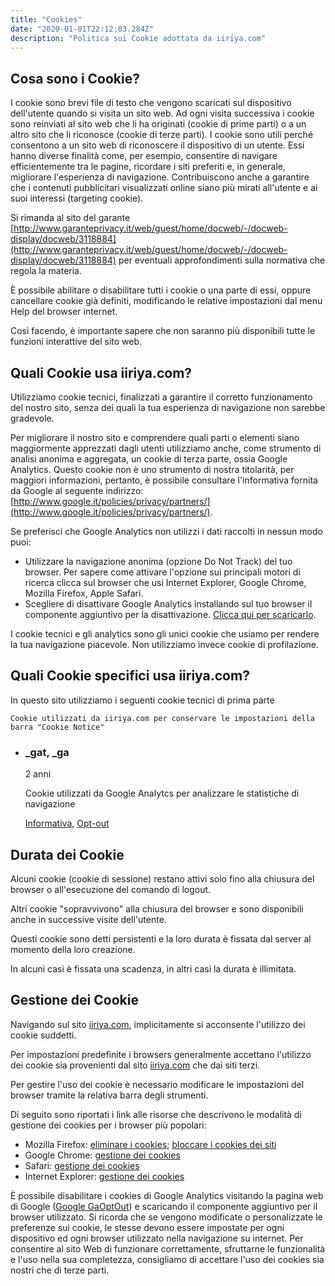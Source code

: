 ```yaml
---
title: "Cookies"
date: "2020-01-01T22:12:03.284Z"
description: "Politica sui Cookie adottata da iiriya.com"
---
```


## Cosa sono i Cookie?

I cookie sono brevi file di testo che vengono scaricati sul dispositivo dell'utente quando si visita un sito web. Ad ogni visita successiva i cookie sono reinviati al sito web che li ha originati (cookie di prime parti) o a un altro sito che li riconosce (cookie di terze parti). I cookie sono utili perché consentono a un sito web di riconoscere il dispositivo di un utente. Essi hanno diverse finalità come, per esempio, consentire di navigare efficientemente tra le pagine, ricordare i siti preferiti e, in generale, migliorare l'esperienza di navigazione. Contribuiscono anche a garantire che i contenuti pubblicitari visualizzati online siano più mirati all'utente e ai suoi interessi (targeting cookie).

Si rimanda al sito del garante [http://www.garanteprivacy.it/web/guest/home/docweb/-/docweb-display/docweb/3118884](http://www.garanteprivacy.it/web/guest/home/docweb/-/docweb-display/docweb/3118884) per eventuali approfondimenti sulla normativa che regola la materia.

È possibile abilitare o disabilitare tutti i cookie o una parte di essi, oppure cancellare cookie già definiti, modificando le relative impostazioni dal menu Help del browser internet.

Così facendo, è importante sapere che non saranno più disponibili tutte le funzioni interattive del sito web.

## Quali Cookie usa iiriya.com?

Utilizziamo cookie tecnici, finalizzati a garantire il corretto funzionamento del nostro sito, senza dei quali la tua esperienza di navigazione non sarebbe gradevole.

Per migliorare il nostro sito e comprendere quali parti o elementi siano maggiormente apprezzati dagli utenti utilizziamo anche, come strumento di analisi anonima e aggregata, un cookie di terza parte, ossia Google Analytics. Questo cookie non è uno strumento di nostra titolarità, per maggiori informazioni, pertanto, è possibile consultare l'informativa fornita da Google al seguente indirizzo: [http://www.google.it/policies/privacy/partners/](http://www.google.it/policies/privacy/partners/).

Se preferisci che Google Analytics non utilizzi i dati raccolti in nessun modo puoi:
-	Utilizzare la navigazione anonima (opzione Do Not Track) del tuo browser. Per sapere come attivare l'opzione sui principali motori di ricerca clicca sul browser che usi Internet Explorer, Google Chrome, Mozilla Firefox, Apple Safari.
-	Scegliere di disattivare Google Analytics installando sul tuo browser il componente aggiuntivo per la disattivazione. [Clicca qui per scaricarlo](https://tools.google.com/dlpage/gaoptout?hl=it).

I cookie tecnici e gli analytics sono gli unici cookie che usiamo per rendere la tua navigazione piacevole. Non utilizziamo invece cookie di profilazione.

## Quali Cookie specifici usa iiriya.com?

In questo sito utilizziamo i seguenti cookie tecnici di prima parte

	Cookie utilizzati da iiriya.com per conservare le impostazioni della barra "Cookie Notice"
-	### _gat, _ga
	
	2 anni
	
	Cookie utilizzati da Google Analytcs per analizzare le statistiche di navigazione
	
	[Informativa](http://www.google.it/intl/it/policies/privacy/), [Opt-out](http://www.google.it/intl/it/policies/privacy/)

## Durata dei Cookie

Alcuni cookie (cookie di sessione) restano attivi solo fino alla chiusura del browser o all'esecuzione del comando di logout.

Altri cookie "sopravvivono" alla chiusura del browser e sono disponibili anche in successive visite dell'utente.

Questi cookie sono detti persistenti e la loro durata è fissata dal server al momento della loro creazione.

In alcuni casi è fissata una scadenza, in altri casi la durata è illimitata.

## Gestione dei Cookie

Navigando sul sito [iiriya.com](https://iiriya.com), implicitamente si acconsente l'utilizzo dei cookie suddetti.

Per impostazioni predefinite i browsers generalmente accettano l'utilizzo dei cookie sia provenienti dal sito [iiriya.com](https://iiriya.com) che dai siti terzi.

Per gestire l'uso dei cookie è necessario modificare le impostazioni del browser tramite la relativa barra degli strumenti.

Di seguito sono riportati i link alle risorse che descrivono le modalità di gestione dei cookies per i browser più popolari:

-	Mozilla Firefox: [eliminare i cookies](https://support.mozilla.org/it/kb/Bloccare%20i%20cookie?esab=a&s=cookie&r=0&as=s); [bloccare i cookies dei siti](https://support.mozilla.org/it/kb/Bloccare%20i%20cookie?esab=a&s=cookie&r=0&as=s)
-	Google Chrome: [gestione dei cookies](https://support.google.com/chrome/answer/95647?hl=it)
-	Safari: [gestione dei cookies](https://support.apple.com/it-it/HT201265)
-	Internet Explorer: [gestione dei cookies](https://support.microsoft.com/it-it/help/17442/windows-internet-explorer-delete-manage-cookies#ie=ie-11)

È possibile disabilitare i cookies di Google Analytics visitando la pagina web di Google ([Google GaOptOut](https://tools.google.com/dlpage/gaoptout)) e scaricando il componente aggiuntivo per il browser utilizzato. Si ricorda che se vengono modificate o personalizzate le preferenze sui cookie, le stesse devono essere impostate per ogni dispositivo ed ogni browser utilizzato nella navigazione su internet.
Per consentire al sito Web di funzionare correttamente, sfruttarne le funzionalità e l'uso nella sua completezza, consigliamo di accettare l'uso dei cookies sia nostri che di terze parti.
